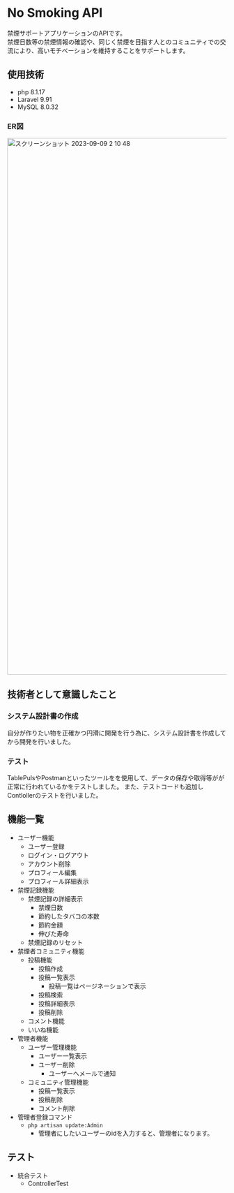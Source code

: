 # No Smoking API
禁煙サポートアプリケーションのAPIです。<br >
禁煙日数等の禁煙情報の確認や、同じく禁煙を目指す人とのコミュニティでの交流により、高いモチベーションを維持することをサポートします。

## 使用技術
- php 8.1.17
- Laravel 9.91
- MySQL 8.0.32

### ER図
<img width="1229" alt="スクリーンショット 2023-09-09 2 10 48" src="https://github.com/takum1m1/no_smoking/assets/75236113/8452c091-7404-47e9-8ff0-4ee74b511c33">

## 技術者として意識したこと

### システム設計書の作成
自分が作りたい物を正確かつ円滑に開発を行う為に、システム設計書を作成してから開発を行いました。

### テスト
TablePulsやPostmanといったツールをを使用して、データの保存や取得等がが正常に行われているかをテストしました。
また、テストコードも追加しContlollerのテストを行いました。

## 機能一覧
- ユーザー機能
    - ユーザー登録
    - ログイン・ログアウト
    - アカウント削除
    - プロフィール編集
    - プロフィール詳細表示
- 禁煙記録機能
    - 禁煙記録の詳細表示
        - 禁煙日数
        - 節約したタバコの本数
        - 節約金額
        - 伸びた寿命
    - 禁煙記録のリセット
- 禁煙者コミュニティ機能
    - 投稿機能
        - 投稿作成
        - 投稿一覧表示
            - 投稿一覧はページネーションで表示
        - 投稿検索
        - 投稿詳細表示
        - 投稿削除
    - コメント機能
    - いいね機能
- 管理者機能
    - ユーザー管理機能
        - ユーザー一覧表示
        - ユーザー削除
            - ユーザーへメールで通知
    - コミュニティ管理機能
        - 投稿一覧表示
        - 投稿削除
        - コメント削除
- 管理者登録コマンド
    - `php artisan update:Admin`
        - 管理者にしたいユーザーのidを入力すると、管理者になります。

## テスト
- 統合テスト
    - ControllerTest


